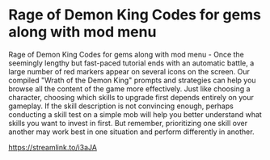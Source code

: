 # Rage of Demon King Codes for gems along with mod menu

Rage of Demon King Codes for gems along with mod menu - Once the seemingly lengthy but fast-paced tutorial ends with an automatic battle, a large number of red markers appear on several icons on the screen. Our compiled "Wrath of the Demon King" prompts and strategies can help you browse all the content of the game more effectively. Just like choosing a character, choosing which skills to upgrade first depends entirely on your gameplay. If the skill description is not convincing enough, perhaps conducting a skill test on a simple mob will help you better understand what skills you want to invest in first. But remember, prioritizing one skill over another may work best in one situation and perform differently in another.

https://streamlink.to/i3aJA
